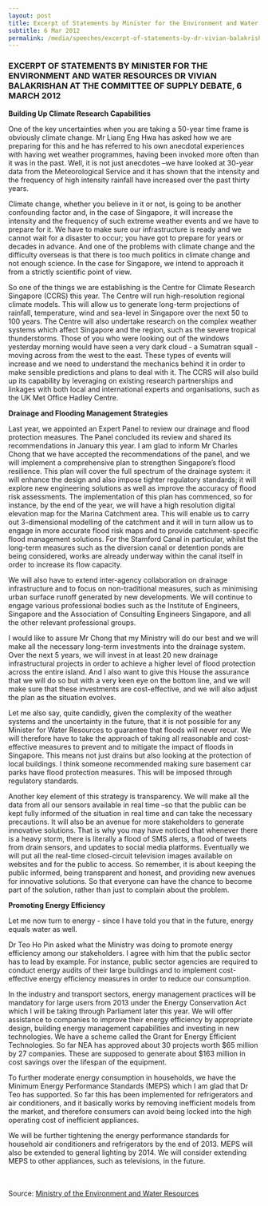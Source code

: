 ```yaml
---
layout: post
title: Excerpt of Statements by Minister for the Environment and Water Resources Dr Vivian Balakrishan at the Committee of Supply Debate
subtitle: 6 Mar 2012
permalink: /media/speeches/excerpt-of-statements-by-dr-vivian-balakrishan-minister-for-the-environment-and-water-resources-at-the-committee-of-supply-debate-6-march-2012
---
```


### EXCERPT OF STATEMENTS BY MINISTER FOR THE ENVIRONMENT AND WATER RESOURCES DR VIVIAN BALAKRISHAN AT THE COMMITTEE OF SUPPLY DEBATE, 6 MARCH 2012

**Building Up Climate Research Capabilities**

One of the key uncertainties when you are taking a 50-year time frame is obviously climate change. Mr Liang Eng Hwa has asked how we are preparing for this and he has referred to his own anecdotal experiences with having wet weather programmes, having been invoked more often than it was in the past. Well, it is not just anecdotes –we have looked at 30-year data from the Meteorological Service and it has shown that the intensity and the frequency of high intensity rainfall have increased over the past thirty years.

Climate change, whether you believe in it or not, is going to be another confounding factor and, in the case of Singapore, it will increase the intensity and the frequency of such extreme weather events and we have to prepare for it. We have to make sure our infrastructure is ready and we cannot wait for a disaster to occur; you have got to prepare for years or decades in advance. And one of the problems with climate change and the difficulty overseas is that there is too much politics in climate change and not enough science. In the case for Singapore, we intend to approach it from a strictly scientific point of view. 

So one of the things we are establishing is the Centre for Climate Research Singapore (CCRS) this year. The Centre will run high-resolution regional climate models. This will allow us to generate long-term projections of rainfall, temperature, wind and sea-level in Singapore over the next 50 to 100 years. The Centre will also undertake research on the complex weather systems which affect Singapore and the region, such as the severe tropical thunderstorms. Those of you who were looking out of the windows yesterday morning would have seen a very dark cloud - a Sumatran squall - moving across from the west to the east. These types of events will increase and we need to understand the mechanics behind it in order to make sensible predictions and plans to deal with it. The CCRS will also build up its capability by leveraging on existing research partnerships and linkages with both local and international experts and organisations, such as the UK Met Office Hadley Centre.

**Drainage and Flooding Management Strategies**

Last year, we appointed an Expert Panel to review our drainage and flood protection measures. The Panel concluded its review and shared its recommendations in January this year. I am glad to inform Mr Charles Chong that we have accepted the recommendations of the panel, and we will implement a comprehensive plan to strengthen Singapore’s flood resilience. This plan will cover the full spectrum of the drainage system: it will enhance the design and also impose tighter regulatory standards; it will explore new engineering solutions as well as improve the accuracy of flood risk assessments. The implementation of this plan has commenced, so for instance, by the end of the year, we will have a high resolution digital elevation map for the Marina Catchment area. This will enable us to carry out 3-dimensional modelling of the catchment and it will in turn allow us to engage in more accurate flood risk maps and to provide catchment-specific flood management solutions. For the Stamford Canal in particular, whilst the long-term measures such as the diversion canal or detention ponds are being considered, works are already underway within the canal itself in order to increase its flow capacity. 

We will also have to extend inter-agency collaboration on drainage infrastructure and to focus on non-traditional measures, such as minimising urban surface runoff generated by new developments. We will continue to engage various professional bodies such as the Institute of Engineers, Singapore and the Association of Consulting Engineers Singapore, and all the other relevant professional groups. 

I would like to assure Mr Chong that my Ministry will do our best and we will make all the necessary long-term investments into the drainage system. Over the next 5 years, we will invest in at least 20 new drainage infrastructural projects in order to achieve a higher level of flood protection across the entire island. And I also want to give this House the assurance that we will do so but with a very keen eye on the bottom line, and we will make sure that these investments are cost-effective, and we will also adjust the plan as the situation evolves. 

Let me also say, quite candidly, given the complexity of the weather systems and the uncertainty in the future, that it is not possible for any Minister for Water Resources to guarantee that floods will never recur. We will therefore have to take the approach of taking all reasonable and cost-effective measures to prevent and to mitigate the impact of floods in Singapore. This means not just drains but also looking at the protection of local buildings. I think someone recommended making sure basement car parks have flood protection measures. This will be imposed through regulatory standards. 

Another key element of this strategy is transparency. We will make all the data from all our sensors available in real time –so that the public can be kept fully informed of the situation in real time and can take the necessary precautions. It will also be an avenue for more stakeholders to generate innovative solutions. That is why you may have noticed that whenever there is a heavy storm, there is literally a flood of SMS alerts, a flood of tweets from drain sensors, and updates to social media platforms. Eventually we will put all the real-time closed-circuit television images available on websites and for the public to access. So remember, it is about keeping the public informed, being transparent and honest, and providing new avenues for innovative solutions. So that everyone can have the chance to become part of the solution, rather than just to complain about the problem.

**Promoting Energy Efficiency**

Let me now turn to energy - since I have told you that in the future, energy equals water as well. 

Dr Teo Ho Pin asked what the Ministry was doing to promote energy efficiency among our stakeholders. I agree with him that the public sector has to lead by example. For instance, public sector agencies are required to conduct energy audits of their large buildings and to implement cost-effective energy efficiency measures in order to reduce our consumption. 

In the industry and transport sectors, energy management practices will be mandatory for large users from 2013 under the Energy Conservation Act which I will be taking through Parliament later this year. We will offer assistance to companies to improve their energy efficiency by appropriate design, building energy management capabilities and investing in new technologies. We have a scheme called the Grant for Energy Efficient Technologies. So far NEA has approved about 30 projects worth $65 million by 27 companies. These are supposed to generate about $163 million in cost savings over the lifespan of the equipment. 

To further moderate energy consumption in households, we have the Minimum Energy Performance Standards (MEPS) which I am glad that Dr Teo has supported. So far this has been implemented for refrigerators and air conditioners, and it basically works by removing inefficient models from the market, and therefore consumers can avoid being locked into the high operating cost of inefficient appliances. 

We will be further tightening the energy performance standards for household air conditioners and refrigerators by the end of 2013. MEPS will also be extended to general lighting by 2014. We will consider extending MEPS to other appliances, such as televisions, in the future.
<br><br><br>



Source: [<a href="https://www.mewr.gov.sg/" target="_blank">Ministry of the Environment and Water Resources </a>](https://www.mewr.gov.sg/)
